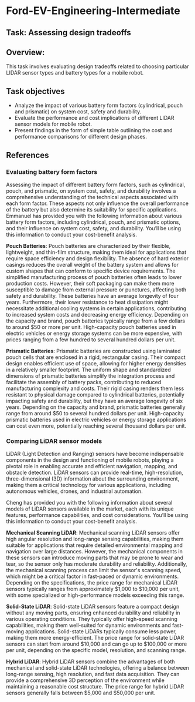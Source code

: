# Ford-EV-Engineering-Intermediate

## Task: Assessing design tradeoffs

## Overview:
This task involves evaluating design tradeoffs related to choosing particular LIDAR sensor types
and battery types for a mobile robot.

## Task objectives

* Analyze the impact of various battery form factors (cylindrical, pouch and prismatic) on system cost, safety and durability.
* Evaluate the performance and cost implications of different LIDAR sensor models for mobile robot.
* Present findings in the form of simple table outlining the cost and performance comparisons for different design phases.

## References

### Evaluating battery form factors

Assessing the impact of different battery form factors, such as cylindrical, pouch, and prismatic, on system cost, safety, and durability involves a comprehensive understanding of the technical aspects associated with each form factor. These aspects not only influence the overall performance of the battery but also determine its suitability for specific applications. Emmanuel has provided you with the following information about various battery form factors, including cylindrical, pouch, and prismatic options, and their influence on system cost, safety, and durability. You’ll be using this information to conduct your cost-benefit analysis.

**Pouch Batteries**: Pouch batteries are characterized by their flexible, lightweight, and thin-film structure, making them ideal for applications that require space efficiency and design flexibility. The absence of hard exterior casings reduces the overall weight of the battery system and allows for custom shapes that can conform to specific device requirements. The simplified manufacturing process of pouch batteries often leads to lower production costs. However, their soft packaging can make them more susceptible to damage from external pressure or punctures, affecting both safety and durability. These batteries have an average longevity of four years. Furthermore, their lower resistance to heat dissipation might necessitate additional cooling systems in certain applications, contributing to increased system costs and decreasing energy efficiency. Depending on the capacity and brand, pouch batteries typically range from a few dollars to around $50 or more per unit. High-capacity pouch batteries used in electric vehicles or energy storage systems can be more expensive, with prices ranging from a few hundred to several hundred dollars per unit.

**Prismatic Batteries**: Prismatic batteries are constructed using laminated pouch cells that are enclosed in a rigid, rectangular casing. Their compact design enables efficient use of space, allowing for higher energy densities in a relatively smaller footprint. The uniform shape and standardized dimensions of prismatic batteries simplify the integration process and facilitate the assembly of battery packs, contributing to reduced manufacturing complexity and costs. Their rigid casing renders them less resistant to physical damage compared to cylindrical batteries, potentially impacting safety and durability, but they have an average longevity of six years. Depending on the capacity and brand, prismatic batteries generally range from around $50 to several hundred dollars per unit. High-capacity prismatic batteries used in electric vehicles or energy storage applications can cost even more, potentially reaching several thousand dollars per unit.

### Comparing LiDAR sensor models

LiDAR (Light Detection and Ranging) sensors have become indispensable components in the design and functioning of mobile robots, playing a pivotal role in enabling accurate and efficient navigation, mapping, and obstacle detection. LiDAR sensors can provide real-time, high-resolution, three-dimensional (3D) information about the surrounding environment, making them a critical technology for various applications, including autonomous vehicles, drones, and industrial automation.

Cheng has provided you with the following information about several models of LiDAR sensors available in the market, each with its unique features, performance capabilities, and cost considerations. You’ll be using this information to conduct your cost-benefit analysis.

**Mechanical Scanning LiDAR**: Mechanical scanning LiDAR sensors offer high angular resolution and long-range sensing capabilities, making them suitable for applications that require detailed environmental mapping and navigation over large distances. However, the mechanical components in these sensors can introduce moving parts that may be prone to wear and tear, so the sensor only has moderate durability and reliability. Additionally, the mechanical scanning process can limit the sensor's scanning speed, which might be a critical factor in fast-paced or dynamic environments. Depending on the specifications, the price range for mechanical LiDAR sensors typically ranges from approximately $1,000 to $10,000 per unit, with some specialized or high-performance models exceeding this range. 

**Solid-State LiDAR**:  Solid-state LiDAR sensors feature a compact design without any moving parts, ensuring enhanced durability and reliability in various operating conditions. They typically offer high-speed scanning capabilities, making them well-suited for dynamic environments and fast-moving applications. Solid-state LiDARs typically consume less power, making them more energy-efficient. The price range for solid-state LiDAR sensors can start from around $10,000 and can go up to $100,000 or more per unit, depending on the specific model, resolution, and scanning range.

**Hybrid LiDAR**: Hybrid LiDAR sensors combine the advantages of both mechanical and solid-state LiDAR technologies, offering a balance between long-range sensing, high resolution, and fast data acquisition. They can provide a comprehensive 3D perception of the environment while maintaining a reasonable cost structure. The price range for hybrid LiDAR sensors generally falls between $5,000 and $50,000 per unit.



